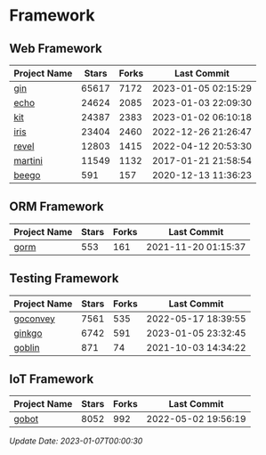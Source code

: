 # Framework

## Web Framework
| Project Name | Stars | Forks | Last Commit |
| ------------ | ----- | ----- | ----------- |
| [gin](https://github.com/gin-gonic/gin) | 65617 | 7172 | 2023-01-05 02:15:29 |
| [echo](https://github.com/labstack/echo) | 24624 | 2085 | 2023-01-03 22:09:30 |
| [kit](https://github.com/go-kit/kit) | 24387 | 2383 | 2023-01-02 06:10:18 |
| [iris](https://github.com/kataras/iris) | 23404 | 2460 | 2022-12-26 21:26:47 |
| [revel](https://github.com/revel/revel) | 12803 | 1415 | 2022-04-12 20:53:30 |
| [martini](https://github.com/go-martini/martini) | 11549 | 1132 | 2017-01-21 21:58:54 |
| [beego](https://github.com/astaxie/beego) | 591 | 157 | 2020-12-13 11:36:23 |

## ORM Framework
| Project Name | Stars | Forks | Last Commit |
| ------------ | ----- | ----- | ----------- |
| [gorm](https://github.com/jinzhu/gorm) | 553 | 161 | 2021-11-20 01:15:37 |

## Testing Framework
| Project Name | Stars | Forks | Last Commit |
| ------------ | ----- | ----- | ----------- |
| [goconvey](https://github.com/smartystreets/goconvey) | 7561 | 535 | 2022-05-17 18:39:55 |
| [ginkgo](https://github.com/onsi/ginkgo) | 6742 | 591 | 2023-01-05 23:32:45 |
| [goblin](https://github.com/franela/goblin) | 871 | 74 | 2021-10-03 14:34:22 |

## IoT Framework
| Project Name | Stars | Forks | Last Commit |
| ------------ | ----- | ----- | ----------- |
| [gobot](https://github.com/hybridgroup/gobot) | 8052 | 992 | 2022-05-02 19:56:19 |

*Update Date: 2023-01-07T00:00:30*